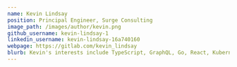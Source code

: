```yaml
---
name: Kevin Lindsay
position: Principal Engineer, Surge Consulting
image_path: /images/author/kevin.png
github_username: kevin-lindsay-1
linkedin_username: kevin-lindsay-16a740160
webpage: https://gitlab.com/kevin_lindsay
blurb: Kevin's interests include TypeScript, GraphQL, Go, React, Kubernetes, and comic books.
---
```

